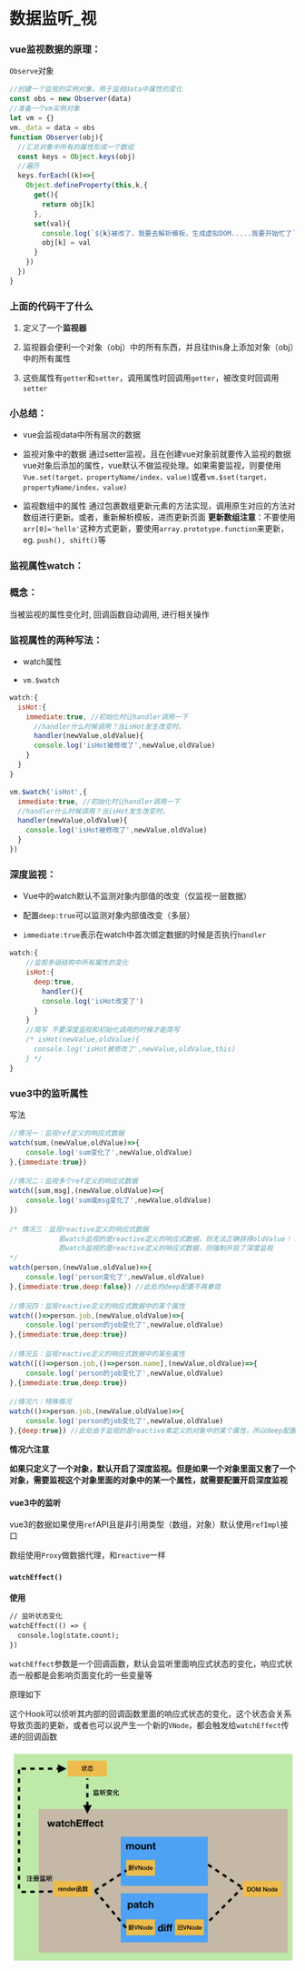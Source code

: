# 数据监听_视

### vue监视数据的原理：

`Observe`对象

```JavaScript
//创建一个监视的实例对象，用于监视data中属性的变化
const obs = new Observer(data)		
//准备一个vm实例对象
let vm = {}
vm._data = data = obs
function Observer(obj){
  //汇总对象中所有的属性形成一个数组
  const keys = Object.keys(obj)
  //遍历
  keys.forEach((k)=>{
    Object.defineProperty(this,k,{
      get(){
        return obj[k]
      },
      set(val){
        console.log(`${k}被改了，我要去解析模板，生成虚拟DOM.....我要开始忙了`)
        obj[k] = val
      }
    })
  })
}
```

### 上面的代码干了什么

1. 定义了一个**监视器**

2. 监视器会便利一个对象（obj）中的所有东西，并且往this身上添加对象（obj）中的所有属性

3. 这些属性有`getter`和`setter`，调用属性时回调用`getter`，被改变时回调用`setter`

### 小总结：

- vue会监视data中所有层次的数据

- 监视对象中的数据 通过setter监视，且在创建vue对象前就要传入监视的数据 vue对象后添加的属性，vue默认不做监视处理。如果需要监视，则要使用`Vue.set(target，propertyName/index，value)`或者`vm.$set(target，propertyName/index，value)`

- 监视数组中的属性 通过包裹数组更新元素的方法实现，调用原生对应的方法对数组进行更新。或者，重新解析模板，进而更新页面 **更新数组注意**：不要使用`arr[0]='hello'`这种方式更新，要使用`array.prototype.function`来更新，eg. `push(), shift()`等

### 监视属性watch：

### 概念：

当被监视的属性变化时, 回调函数自动调用, 进行相关操作

### 监视属性的两种写法：

- watch属性

- `vm.$watch`

```JavaScript
watch:{
  isHot:{
    immediate:true, //初始化时让handler调用一下
      //handler什么时候调用？当isHot发生改变时。
      handler(newValue,oldValue){
      console.log('isHot被修改了',newValue,oldValue)
    }
  }
}
```

```JavaScript
vm.$watch('isHot',{
  immediate:true, //初始化时让handler调用一下
  //handler什么时候调用？当isHot发生改变时。
  handler(newValue,oldValue){
    console.log('isHot被修改了',newValue,oldValue)
  }
})
```

### 深度监视：

- Vue中的watch默认不监测对象内部值的改变（仅监视一层数据）

- 配置`deep:true`可以监测对象内部值改变（多层）

- `immediate:true`表示在watch中首次绑定数据的时候是否执行`handler`

```JavaScript
watch:{
    //监视多级结构中所有属性的变化
    isHot:{
      deep:true,
        handler(){
        console.log('isHot改变了')
      }
    }
  	//简写 不要深度监视和初始化调用的时候才能简写
    /* isHot(newValue,oldValue){
      console.log('isHot被修改了',newValue,oldValue,this)
    } */
}
```

### vue3中的监听属性

写法

```JavaScript
//情况一：监视ref定义的响应式数据
watch(sum,(newValue,oldValue)=>{
	console.log('sum变化了',newValue,oldValue)
},{immediate:true})

//情况二：监视多个ref定义的响应式数据
watch([sum,msg],(newValue,oldValue)=>{
	console.log('sum或msg变化了',newValue,oldValue)
}) 

/* 情况三：监视reactive定义的响应式数据
			若watch监视的是reactive定义的响应式数据，则无法正确获得oldValue！！
			若watch监视的是reactive定义的响应式数据，则强制开启了深度监视 
*/
watch(person,(newValue,oldValue)=>{
	console.log('person变化了',newValue,oldValue)
},{immediate:true,deep:false}) //此处的deep配置不再奏效

//情况四：监视reactive定义的响应式数据中的某个属性
watch(()=>person.job,(newValue,oldValue)=>{
	console.log('person的job变化了',newValue,oldValue)
},{immediate:true,deep:true}) 

//情况五：监视reactive定义的响应式数据中的某些属性
watch([()=>person.job,()=>person.name],(newValue,oldValue)=>{
	console.log('person的job变化了',newValue,oldValue)
},{immediate:true,deep:true})

//情况六：特殊情况
watch(()=>person.job,(newValue,oldValue)=>{
    console.log('person的job变化了',newValue,oldValue)
},{deep:true}) //此处由于监视的是reactive素定义的对象中的某个属性，所以deep配置有效
```

**情况六注意**

**如果只定义了一个对象，默认开启了深度监视。但是如果一个对象里面又套了一个对象，需要监视这个对象里面的对象中的某一个属性，就需要配置开启深度监视**



#### vue3中的监听

vue3的数据如果使用`ref`API且是非引用类型（数组，对象）默认使用`refImpl`接口

数组使用`Proxy`做数据代理，和`reactive`一样



#### `watchEffect()`

**使用**

```html
// 监听状态变化
watchEffect(() => {
  console.log(state.count);
})
```
`watchEffect`参数是一个回调函数，默认会监听里面响应式状态的变化，响应式状态一般都是会影响页面变化的一些变量等

原理如下

这个Hook可以侦听其内部的回调函数里面的响应式状态的变化，这个状态会关系导致页面的更新，或者也可以说产生一个新的`VNode`，都会触发给`watchEffect`传递的回调函数

![image.png](数据监听_视+0984fd9b-9ca3-4937-a401-09d6f9515861/image.png)

